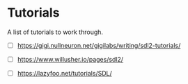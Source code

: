 

# Tutorials

A list of tutorials to work through.

- [ ] https://gigi.nullneuron.net/gigilabs/writing/sdl2-tutorials/
- [ ] https://www.willusher.io/pages/sdl2/
- [ ] https://lazyfoo.net/tutorials/SDL/

